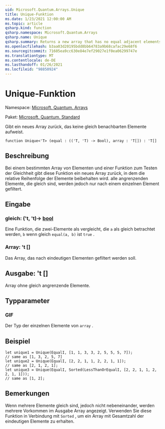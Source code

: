 ```yaml
---
uid: Microsoft.Quantum.Arrays.Unique
title: Unique-Funktion
ms.date: 1/23/2021 12:00:00 AM
ms.topic: article
qsharp.kind: function
qsharp.namespace: Microsoft.Quantum.Arrays
qsharp.name: Unique
qsharp.summary: Returns a new array that has no equal adjacent elements.
ms.openlocfilehash: b3aa03d20195bdd8bb64783a9b68cafac29e68f6
ms.sourcegitcommit: 71605ea9cc630e84e7ef29027e1f0ea06299747e
ms.translationtype: MT
ms.contentlocale: de-DE
ms.lasthandoff: 01/26/2021
ms.locfileid: "98850924"
---
```

# <a name="unique-function"></a>Unique-Funktion

Namespace: [Microsoft. Quantum. Arrays](xref:Microsoft.Quantum.Arrays)

Paket: [Microsoft. Quantum. Standard](https://nuget.org/packages/Microsoft.Quantum.Standard)


Gibt ein neues Array zurück, das keine gleich benachbarten Elemente aufweist.

```qsharp
function Unique<'T> (equal : (('T, 'T) -> Bool), array : 'T[]) : 'T[]
```


## <a name="description"></a>Beschreibung

Bei einem bestimmten Array von Elementen und einer Funktion zum Testen der Gleichheit gibt diese Funktion ein neues Array zurück, in dem die relative Reihenfolge der Elemente beibehalten wird. alle angrenzenden Elemente, die gleich sind, werden jedoch nur nach einem einzelnen Element gefiltert.

## <a name="input"></a>Eingabe

### <a name="equal--tt---bool"></a>gleich: ('t, 't)-> [bool](xref:microsoft.quantum.lang-ref.bool)

Eine Funktion, die zwei-Elemente als vergleicht, die `a` als gleich betrachtet werden, `b` wenn gleich `equal(a, b)` ist `true` .


### <a name="array--t"></a>Array: 't []

Das Array, das nach eindeutigen Elementen gefiltert werden soll.



## <a name="output--t"></a>Ausgabe: 't []

Array ohne gleich angrenzende Elemente.

## <a name="type-parameters"></a>Typparameter

### <a name="t"></a>GIF

Der Typ der einzelnen Elemente von `array` .

## <a name="example"></a>Beispiel

```qsharp
let unique1 = Unique(EqualI, [1, 1, 3, 3, 2, 5, 5, 5, 7]);
// same as [1, 3, 2, 5, 7]
let unique2 = Unique(EqualI, [2, 2, 1, 1, 2, 2, 1, 1]);
// same as [2, 1, 2, 1];
let unique3 = Unique(EqualI, Sorted(LessThanOrEqualI, [2, 2, 1, 1, 2, 2, 1, 1]));
// same as [1, 2];
```

## <a name="remarks"></a>Bemerkungen

Wenn mehrere Elemente gleich sind, jedoch nicht nebeneinander, werden mehrere Vorkommen im Ausgabe Array angezeigt.  Verwenden Sie diese Funktion in Verbindung mit `Sorted` , um ein Array mit Gesamtzahl der eindeutigen Elemente zu erhalten.